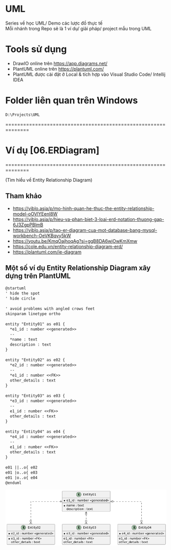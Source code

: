 # UML
Series về học UML/ Demo các lược đồ thực tế<br/>
Mỗi nhánh trong Repo sẽ là 1 ví dụ/ giải pháp/ project mẫu trong UML

# Tools sử dụng
- DrawIO online trên https://app.diagrams.net/
- PlantUML online trên https://plantuml.com/
- PlantUML được cài đặt ở Local & tích hợp vào Visual Studio Code/ Intellij IDEA

# Folder liên quan trên Windows
```
D:\Projects\UML
```

==============================================================

# Ví dụ [06.ERDiagram]
==============================================================

(Tìm hiểu về Entity Relationship Diagram)

## Tham khảo
- https://viblo.asia/p/mo-hinh-quan-he-thuc-the-entity-relationship-model-oOVlYEenl8W
- https://viblo.asia/p/hieu-va-phan-biet-3-loai-erd-notation-thuong-gap-6J3ZgpPBlmB
- https://viblo.asia/p/tao-er-diagram-cua-mot-database-bang-mysql-workbench-OeVKBqvy5kW
- https://youtu.be/KmqOajhoqAg?si=ggB8DA6wjOwKmXmw
- https://cole.edu.vn/entity-relationship-diagram-erd/
- https://plantuml.com/ie-diagram

## Một số ví dụ Entity Relationship Diagram xây dựng trên PlantUML
```shell
@startuml
' hide the spot
' hide circle

' avoid problems with angled crows feet
skinparam linetype ortho

entity "Entity01" as e01 {
  *e1_id : number <<generated>>
  --
  *name : text
  description : text
}

entity "Entity02" as e02 {
  *e2_id : number <<generated>>
  --
  *e1_id : number <<FK>>
  other_details : text
}

entity "Entity03" as e03 {
  *e3_id : number <<generated>>
  --
  e1_id : number <<FK>>
  other_details : text
}

entity "Entity04" as e04 {
  *e4_id : number <<generated>>
  --
  e1_id : number <<FK>>
  other_details : text
}

e01 ||..o{ e02
e01 |o..o{ e03
e01 |o..o{ e04
@enduml
```
![Sample ER Diagram](ER-diagram/resources/SampleERDiagram.png "Sample ER Diagram")

